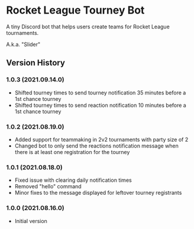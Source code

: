 # Rocket League Tourney Bot

A tiny Discord bot that helps users create teams for Rocket League tournaments.

A.k.a. "Slider"

## Version History

### 1.0.3 (2021.09.14.0)

- Shifted tourney times to send tourney notification 35 minutes before a 1st chance tourney
- Shifted tourney times to send reaction notification 10 minutes before a 1st chance tourney

### 1.0.2 (2021.08.19.0)

- Added support for teammaking in 2v2 tournaments with party size of 2
- Changed bot to only send the reactions notification message when there is at least one registration for the tourney

### 1.0.1 (2021.08.18.0)

- Fixed issue with clearing daily notification times
- Removed "hello" command
- Minor fixes to the message displayed for leftover tourney registrants

### 1.0.0 (2021.08.16.0)
- Initial version